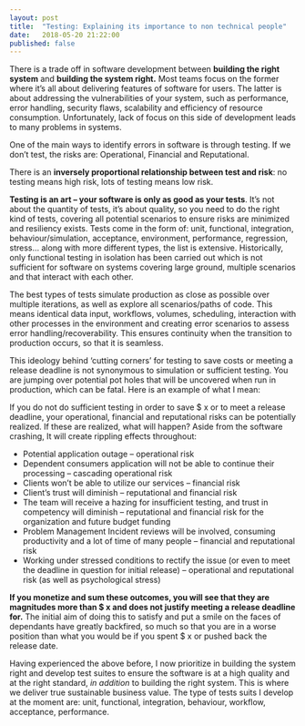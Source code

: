 ```yaml
---
layout: post
title:  "Testing: Explaining its importance to non technical people"
date:   2018-05-20 21:22:00
published: false
---
```


There is a trade off in software development between **building the right system** and **building the system right.** Most teams focus on the former where it’s all about delivering features of software for users. The latter is about addressing the vulnerabilities of your system, such as performance, error handling, security flaws, scalability and efficiency of resource consumption. Unfortunately, lack of focus on this side of development leads to many problems in systems.

One of the main ways to identify errors in software is through testing. If we don’t test, the risks are: Operational, Financial and Reputational.

There is an **inversely proportional relationship between test and risk**: no testing means high risk, lots of testing means low risk.

**Testing is an art – your software is only as good as your tests**. It’s not about the quantity of tests, it’s about quality, so you need to do the right kind of tests, covering all potential scenarios to ensure risks are minimized and resiliency exists. Tests come in the form of: unit, functional, integration, behaviour/simulation, acceptance, environment, performance, regression, stress… along with more different types, the list is extensive. Historically, only functional testing in isolation has been carried out which is not sufficient for software on systems covering large ground, multiple scenarios and that interact with each other.

The best types of tests simulate production as close as possible over multiple iterations, as well as explore all scenarios/paths of code. This means identical data input, workflows, volumes, scheduling, interaction with other processes in the environment and creating error scenarios to assess error handling/recoverability. This ensures continuity when the transition to production occurs, so that it is seamless. 

This ideology behind ‘cutting corners’ for testing to save costs or meeting a release deadline is not synonymous to simulation or sufficient testing. You are jumping over potential pot holes that will be uncovered when run in production, which can be fatal. Here is an example of what I mean:

If you do not do sufficient testing in order to save $ x or to meet a release deadline, your operational, financial and reputational risks can be potentially realized. If these are realized, what will happen? Aside from the software crashing, It will create rippling effects throughout:

 
- Potential application outage – operational risk
- Dependent consumers application will not be able to continue their processing – cascading operational risk
- Clients won’t be able to utilize our services – financial risk
- Client’s trust will diminish – reputational and financial risk
- The team will receive a hazing for insufficient testing, and trust in competency will diminish – reputational and financial risk for the organization and future budget funding
- Problem Management Incident reviews will be involved, consuming productivity and a lot of time of many people – financial and reputational risk
- Working under stressed conditions to rectify the issue (or even to meet the deadline in question for initial release) – operational and reputational risk (as well as psychological stress)

**If you monetize and sum these outcomes, you will see that they are magnitudes more than $ x and does not justify meeting a release deadline for.** The initial aim of doing this to satisfy and put a smile on the faces of dependants have greatly backfired, so much so that you are in a worse position than what you would be if you spent $ x or pushed back the release date.

Having experienced the above before, I now prioritize in building the system right and develop test suites to ensure the software is at a high quality and at the right standard, _in addition_ to building the right system. This is where we deliver true sustainable business value. The type of tests suits I develop at the moment are:  unit, functional, integration, behaviour, workflow, acceptance, performance.